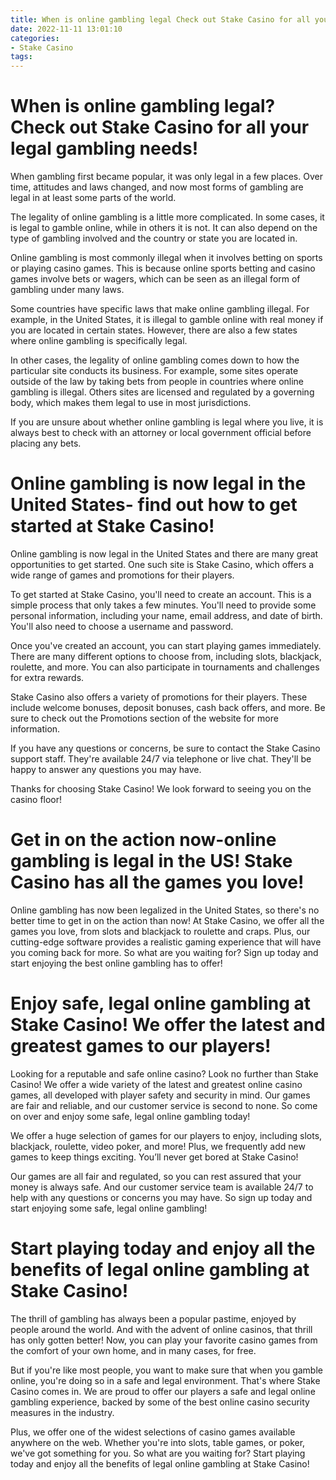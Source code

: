 ```yaml
---
title: When is online gambling legal Check out Stake Casino for all your legal gambling needs!
date: 2022-11-11 13:01:10
categories:
- Stake Casino
tags:
---
```



# When is online gambling legal? Check out Stake Casino for all your legal gambling needs!

When gambling first became popular, it was only legal in a few places. Over time, attitudes and laws changed, and now most forms of gambling are legal in at least some parts of the world.

The legality of online gambling is a little more complicated. In some cases, it is legal to gamble online, while in others it is not. It can also depend on the type of gambling involved and the country or state you are located in.

Online gambling is most commonly illegal when it involves betting on sports or playing casino games. This is because online sports betting and casino games involve bets or wagers, which can be seen as an illegal form of gambling under many laws.

Some countries have specific laws that make online gambling illegal. For example, in the United States, it is illegal to gamble online with real money if you are located in certain states. However, there are also a few states where online gambling is specifically legal.

In other cases, the legality of online gambling comes down to how the particular site conducts its business. For example, some sites operate outside of the law by taking bets from people in countries where online gambling is illegal. Others sites are licensed and regulated by a governing body, which makes them legal to use in most jurisdictions.

If you are unsure about whether online gambling is legal where you live, it is always best to check with an attorney or local government official before placing any bets.

# Online gambling is now legal in the United States- find out how to get started at Stake Casino!

Online gambling is now legal in the United States and there are many great opportunities to get started. One such site is Stake Casino, which offers a wide range of games and promotions for their players.

To get started at Stake Casino, you'll need to create an account. This is a simple process that only takes a few minutes. You'll need to provide some personal information, including your name, email address, and date of birth. You'll also need to choose a username and password.

Once you've created an account, you can start playing games immediately. There are many different options to choose from, including slots, blackjack, roulette, and more. You can also participate in tournaments and challenges for extra rewards.

Stake Casino also offers a variety of promotions for their players. These include welcome bonuses, deposit bonuses, cash back offers, and more. Be sure to check out the Promotions section of the website for more information.

If you have any questions or concerns, be sure to contact the Stake Casino support staff. They're available 24/7 via telephone or live chat. They'll be happy to answer any questions you may have.

Thanks for choosing Stake Casino! We look forward to seeing you on the casino floor!

# Get in on the action now-online gambling is legal in the US! Stake Casino has all the games you love!

Online gambling has now been legalized in the United States, so there's no better time to get in on the action than now! At Stake Casino, we offer all the games you love, from slots and blackjack to roulette and craps. Plus, our cutting-edge software provides a realistic gaming experience that will have you coming back for more. So what are you waiting for? Sign up today and start enjoying the best online gambling has to offer!

# Enjoy safe, legal online gambling at Stake Casino! We offer the latest and greatest games to our players!

Looking for a reputable and safe online casino? Look no further than Stake Casino! We offer a wide variety of the latest and greatest online casino games, all developed with player safety and security in mind. Our games are fair and reliable, and our customer service is second to none. So come on over and enjoy some safe, legal online gambling today!

We offer a huge selection of games for our players to enjoy, including slots, blackjack, roulette, video poker, and more! Plus, we frequently add new games to keep things exciting. You’ll never get bored at Stake Casino!

Our games are all fair and regulated, so you can rest assured that your money is always safe. And our customer service team is available 24/7 to help with any questions or concerns you may have. So sign up today and start enjoying some safe, legal online gambling!

# Start playing today and enjoy all the benefits of legal online gambling at Stake Casino!

The thrill of gambling has always been a popular pastime, enjoyed by people around the world. And with the advent of online casinos, that thrill has only gotten better! Now, you can play your favorite casino games from the comfort of your own home, and in many cases, for free.

But if you're like most people, you want to make sure that when you gamble online, you're doing so in a safe and legal environment. That's where Stake Casino comes in. We are proud to offer our players a safe and legal online gambling experience, backed by some of the best online casino security measures in the industry.

Plus, we offer one of the widest selections of casino games available anywhere on the web. Whether you're into slots, table games, or poker, we've got something for you. So what are you waiting for? Start playing today and enjoy all the benefits of legal online gambling at Stake Casino!